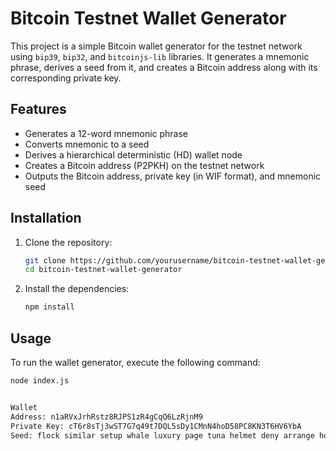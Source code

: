 # Bitcoin Testnet Wallet Generator

This project is a simple Bitcoin wallet generator for the testnet network using `bip39`, `bip32`, and `bitcoinjs-lib` libraries. It generates a mnemonic phrase, derives a seed from it, and creates a Bitcoin address along with its corresponding private key.

## Features

- Generates a 12-word mnemonic phrase
- Converts mnemonic to a seed
- Derives a hierarchical deterministic (HD) wallet node
- Creates a Bitcoin address (P2PKH) on the testnet network
- Outputs the Bitcoin address, private key (in WIF format), and mnemonic seed

## Installation

1. Clone the repository:
    ```bash
    git clone https://github.com/yourusername/bitcoin-testnet-wallet-generator.git
    cd bitcoin-testnet-wallet-generator
    ```

2. Install the dependencies:
    ```bash
    npm install
    ```

## Usage

To run the wallet generator, execute the following command:
```bash
node index.js


Wallet
Address: n1aRVxJrhRstz8RJPS1zR4gCqQ6LzRjnM9
Private Key: cT6r8sTj3wST7G7q49t7DQL5sDy1CMnN4hoD58PC8KN3T6HV6YbA
Seed: flock similar setup whale luxury page tuna helmet deny arrange hockey good
